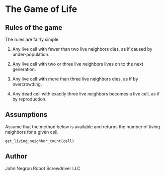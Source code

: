# The Game of Life


## Rules of the game

The rules are fairly simple:

1) Any live cell with fewer than two live neighbors dies, as if caused by under-population.

2) Any live cell with two or three live neighbors lives on to the next generation.

3) Any live cell with more than three live neighbors dies, as if by overcrowding.

4) Any dead cell with exactly three live neighbors becomes a live cell, as if by reproduction.

## Assumptions

Assume that the method below is available and returns the number of living neighbors for a given cell.

```
get_living_neighbor_count(cell)
```


Author
------------
John Negron
Robot Screwdriver LLC
